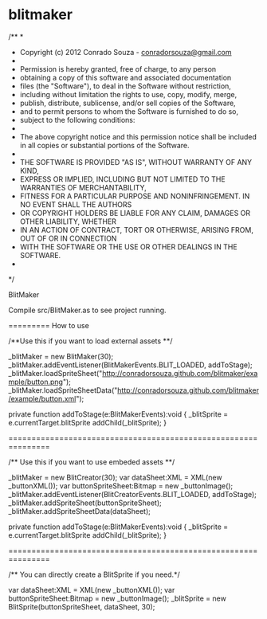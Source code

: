 blitmaker
=========

/**
 * 
 * Copyright (c) 2012 Conrado Souza - conradorsouza@gmail.com
 *
 * Permission is hereby granted, free of charge, to any person 
 * obtaining a copy of this software and associated documentation
 * files (the "Software"), to deal in the Software without restriction,
 * including without limitation the rights to use, copy, modify, merge, 
 * publish, distribute, sublicense, and/or sell copies of the Software, 
 * and to permit persons to whom the Software is furnished to do so,
 * subject to the following conditions:
 * 
 * The above copyright notice and this permission notice shall be included in all copies or substantial portions of the Software.
 * 
 * THE SOFTWARE IS PROVIDED "AS IS", WITHOUT WARRANTY OF ANY KIND, 
 * EXPRESS OR IMPLIED, INCLUDING BUT NOT LIMITED TO THE WARRANTIES OF MERCHANTABILITY, 
 * FITNESS FOR A PARTICULAR PURPOSE AND NONINFRINGEMENT. IN NO EVENT SHALL THE AUTHORS
 * OR COPYRIGHT HOLDERS BE LIABLE FOR ANY CLAIM, DAMAGES OR OTHER LIABILITY, WHETHER 
 * IN AN ACTION OF CONTRACT, TORT OR OTHERWISE, ARISING FROM, OUT OF OR IN CONNECTION 
 * WITH THE SOFTWARE OR THE USE OR OTHER DEALINGS IN THE SOFTWARE.
 * 
 */



BlitMaker

Compile src/BlitMaker.as to see project running.


=========
How to use

/**Use this if you want to load external assets **/

_blitMaker = new BlitMaker(30);
_blitMaker.addEventListener(BlitMakerEvents.BLIT_LOADED, addToStage);
_blitMaker.loadSpriteSheet("http://conradorsouza.github.com/blitmaker/example/button.png");
_blitMaker.loadSpriteSheetData("http://conradorsouza.github.com/blitmaker/example/button.xml");	

private function addToStage(e:BlitMakerEvents):void 
{
	_blitSprite = e.currentTarget.blitSprite
	addChild(_blitSprite);
}

===============================================================

/** Use this if you want to use embeded assets **/

_blitMaker = new BlitCreator(30);
var dataSheet:XML = XML(new _buttonXML());
var buttonSpriteSheet:Bitmap = new _buttonImage();
_blitMaker.addEventListener(BlitCreatorEvents.BLIT_LOADED, addToStage);
_blitMaker.addSpriteSheet(buttonSpriteSheet);
_blitMaker.addSpriteSheetData(dataSheet);

private function addToStage(e:BlitMakerEvents):void 
{
	_blitSprite = e.currentTarget.blitSprite
	addChild(_blitSprite);
}

===============================================================

/** You can directly create a BlitSprite if you need.*/

var dataSheet:XML = XML(new _buttonXML());
var buttonSpriteSheet:Bitmap = new _buttonImage();
_blitSprite = new BlitSprite(buttonSpriteSheet, dataSheet, 30); 




